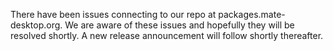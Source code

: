 <!--
.. link:
.. description:
.. tags: 
.. date: 2012-07-28 12:57:01
.. title: Repo Issues
.. slug: 20120728packages-mate-desktop-org-repo
-->

There have been issues connecting to our repo at packages.mate-desktop.org. We
are aware of these issues and hopefully they will be resolved shortly. A new
release announcement will follow shortly thereafter.

